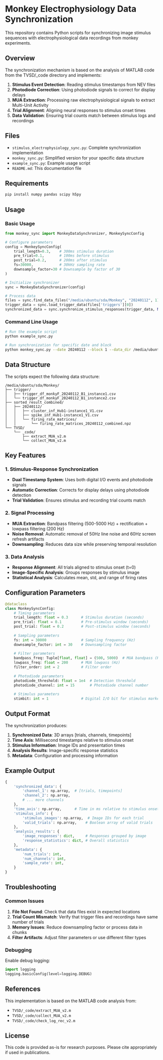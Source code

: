 # Monkey Electrophysiology Data Synchronization

This repository contains Python scripts for synchronizing image stimulus sequences with electrophysiological data recordings from monkey experiments.

## Overview

The synchronization mechanism is based on the analysis of MATLAB code from the TVSD/_code directory and implements:

1. **Stimulus Event Detection**: Reading stimulus timestamps from NEV files
2. **Photodiode Correction**: Using photodiode signals to correct for display delays
3. **MUA Extraction**: Processing raw electrophysiological signals to extract Multi-Unit Activity
4. **Trial Alignment**: Aligning neural responses to stimulus onset times
5. **Data Validation**: Ensuring trial counts match between stimulus logs and recordings

## Files

- `stimulus_electrophysiology_sync.py`: Complete synchronization implementation
- `monkey_sync.py`: Simplified version for your specific data structure
- `example_sync.py`: Example usage script
- `README.md`: This documentation file

## Requirements

```bash
pip install numpy pandas scipy h5py
```

## Usage

### Basic Usage

```python
from monkey_sync import MonkeyDataSynchronizer, MonkeySyncConfig

# Configure parameters
config = MonkeySyncConfig(
    trial_length=0.3,    # 300ms stimulus duration
    pre_trial=0.1,       # 100ms before stimulus
    post_trial=0.2,      # 200ms after stimulus
    fs=30000,            # 30kHz sampling rate
    downsample_factor=30 # Downsample by factor of 30
)

# Initialize synchronizer
sync = MonkeyDataSynchronizer(config)

# Process data
files = sync.find_data_files("/media/ubuntu/sda/Monkey", "20240112", 1)
trigger_data = sync.load_trigger_data(files['triggers'][0])
synchronized_data = sync.synchronize_stimulus_responses(trigger_data, None, {})
```

### Command Line Usage

```bash
# Run the example script
python example_sync.py

# Run synchronization for specific date and block
python monkey_sync.py --date 20240112 --block 1 --data_dir /media/ubuntu/sda/Monkey
```

## Data Structure

The scripts expect the following data structure:

```
/media/ubuntu/sda/Monkey/
├── trigger/
│   ├── trigger_df_monkyF_20240112_B1_instance1.csv
│   └── trigger_df_monkyF_20240112_B1_instance2.csv
├── sorted_result_combined/
│   ├── 20240112/
│   │   ├── cluster_inf_Hub1-instance1_V1.csv
│   │   ├── spike_inf_Hub1-instance1_V1.csv
│   │   └── firing_rate_matrices/
│   │       └── firing_rate_matrices_20240112_combined.npz
└── TVSD/
    └── _code/
        ├── extract_MUA_v2.m
        └── collect_MUA_v2.m
```

## Key Features

### 1. Stimulus-Response Synchronization

- **Dual Timestamp System**: Uses both digital I/O events and photodiode signals
- **Automatic Correction**: Corrects for display delays using photodiode detection
- **Trial Validation**: Ensures stimulus and recording trial counts match

### 2. Signal Processing

- **MUA Extraction**: Bandpass filtering (500-5000 Hz) + rectification + lowpass filtering (200 Hz)
- **Noise Removal**: Automatic removal of 50Hz line noise and 60Hz screen refresh artifacts
- **Downsampling**: Reduces data size while preserving temporal resolution

### 3. Data Analysis

- **Response Alignment**: All trials aligned to stimulus onset (t=0)
- **Image-Specific Analysis**: Groups responses by stimulus image
- **Statistical Analysis**: Calculates mean, std, and range of firing rates

## Configuration Parameters

```python
@dataclass
class MonkeySyncConfig:
    # Timing parameters
    trial_length: float = 0.3      # Stimulus duration (seconds)
    pre_trial: float = 0.1         # Pre-stimulus window (seconds)
    post_trial: float = 0.2        # Post-stimulus window (seconds)
    
    # Sampling parameters
    fs: int = 30000                # Sampling frequency (Hz)
    downsample_factor: int = 30    # Downsampling factor
    
    # Filter parameters
    bandpass_freq: Tuple[float, float] = (500, 5000)  # MUA bandpass (Hz)
    lowpass_freq: float = 200      # MUA lowpass (Hz)
    filter_order: int = 2          # Filter order
    
    # Photodiode parameters
    photodiode_threshold: float = 1e4  # Detection threshold
    photodiode_channel: int = 15       # Photodiode channel number
    
    # Stimulus parameters
    stimbit: int = 1               # Digital I/O bit for stimulus markers
```

## Output Format

The synchronization produces:

1. **Synchronized Data**: 3D arrays [trials, channels, timepoints]
2. **Time Axis**: Millisecond timestamps relative to stimulus onset
3. **Stimulus Information**: Image IDs and presentation times
4. **Analysis Results**: Image-specific response statistics
5. **Metadata**: Configuration and processing information

## Example Output

```python
{
    'synchronized_data': {
        'channel_1': np.array,  # [trials, timepoints]
        'channel_2': np.array,
        # ... more channels
    },
    'time_axis': np.array,      # Time in ms relative to stimulus onset
    'stimulus_info': {
        'stimulus_images': np.array,  # Image IDs for each trial
        'valid_trials': np.array,    # Boolean array of valid trials
    },
    'analysis_results': {
        'image_responses': dict,     # Responses grouped by image
        'response_statistics': dict, # Overall statistics
    },
    'metadata': {
        'num_trials': int,
        'num_channels': int,
        'sample_rate': int,
    }
}
```

## Troubleshooting

### Common Issues

1. **File Not Found**: Check that data files exist in expected locations
2. **Trial Count Mismatch**: Verify that trigger files and recordings have same number of trials
3. **Memory Issues**: Reduce downsampling factor or process data in chunks
4. **Filter Artifacts**: Adjust filter parameters or use different filter types

### Debugging

Enable debug logging:
```python
import logging
logging.basicConfig(level=logging.DEBUG)
```

## References

This implementation is based on the MATLAB code analysis from:
- `TVSD/_code/extract_MUA_v2.m`
- `TVSD/_code/collect_MUA_v2.m`
- `TVSD/_code/check_log_rec_v2.m`

## License

This code is provided as-is for research purposes. Please cite appropriately if used in publications.
